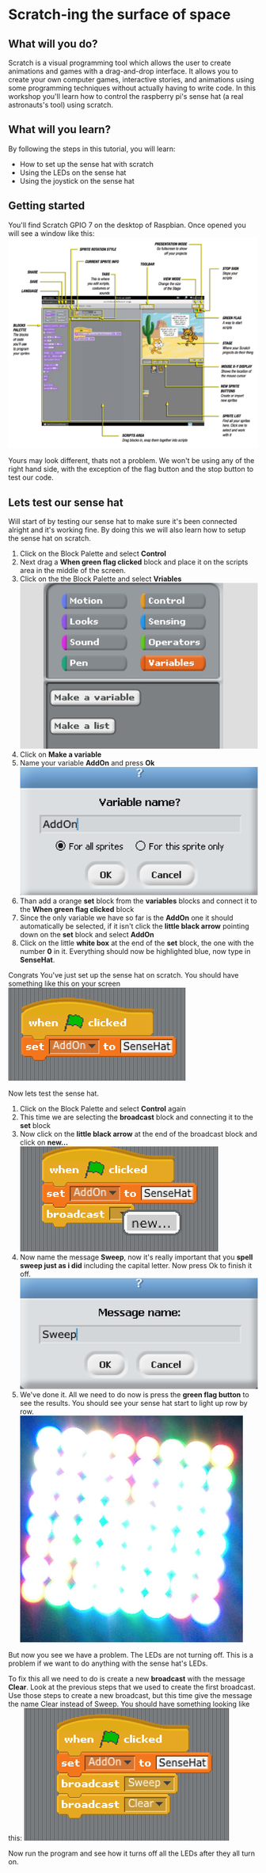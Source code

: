 # Scratch-ing the surface of space
## What will you do?
Scratch is a visual programming tool which allows the user to create animations and games with a drag-and-drop interface. It allows you to create your own computer games, interactive stories, and animations using some programming techniques without actually having to write code.
In this workshop you'll learn how to control the raspberry pi's sense hat (a real astronauts's tool) using scratch.
## What will you learn?
By following the steps in this tutorial, you will learn:

- How to set up the sense hat with scratch
- Using the LEDs on the sense hat
- Using the joystick on the sense hat

## Getting started
You'll find Scratch GPIO 7 on the desktop of Raspbian. Once opened you will see a window like this:
![Scratch diagram](pics/scratch-interface.png)

Yours may look different, thats not a problem.
We won't be using any of the right hand side, with the exception of the flag button and the stop button to test our code.

## Lets test our sense hat
Will start of by testing our sense hat to make sure it's been connected alright and it's working fine. By doing this we will also learn how to setup the sense hat on scratch.

1. Click on the Block Palette and select **Control**
2. Next drag a **When green flag clicked** block and place it on the scripts area in the middle of the screen.
3. Click on the the Block Palette and select **Vriables**
![](pics/clickVarBlock.png)
4. Click on **Make a variable**
5. Name your variable **AddOn** and press **Ok**
![](pics/nameVarAddOn.png)
6. Than add a orange **set** block from the **variables** blocks and connect it to the **When green flag clicked** block
7. Since the only variable we have so far is the **AddOn** one it should automatically be selected, if it isn't click the **little black arrow** pointing down on the **set** block and select **AddOn**
8. Click on the little **white box** at the end of the **set** block, the one with the number **0** in it. Everything should now be highlighted blue, now type in **SenseHat**.

Congrats You've just set up the sense hat on scratch. You should have something like this on your screen
![sense hat setup](pics/senseHatSetup.png)

Now lets test the sense hat.

1. Click on the Block Palette and select **Control** again
2. This time we are selecting the **broadcast** block and connecting it to the **set** block
3. Now click on the **little black arrow** at the end of the broadcast block and click on **new...**
![Creating a new broadcast](pics/newBroadcast.png)
4. Now name the message **Sweep**, now it's really important that you **spell sweep just as i did** including the capital letter. Now press Ok to finish it off.
![Sweep broadcast message](pics/messageNameSweep.png)
5. We've done it. All we need to do now is press the **green flag button** to see the results. You should see your sense hat start to light up row by row.
![sense hat pic sweep mode](pics/senseHatSweepMode.png)

But now you see we have a problem. The LEDs are not turning off. This is a problem if we want to do anything with the sense hat's LEDs.

To fix this all we need to do is create a new **broadcast** with the message **Clear**. Look at the previous steps that we used to create the first broadcast. Use those steps to create a new broadcast, but this time give the message the name Clear instead of Sweep.
You should have something looking like this:
![End of sense hat test](pics/endOfTestSenseHat.png)

Now run the program and see how it turns off all the LEDs after they all turn on.

